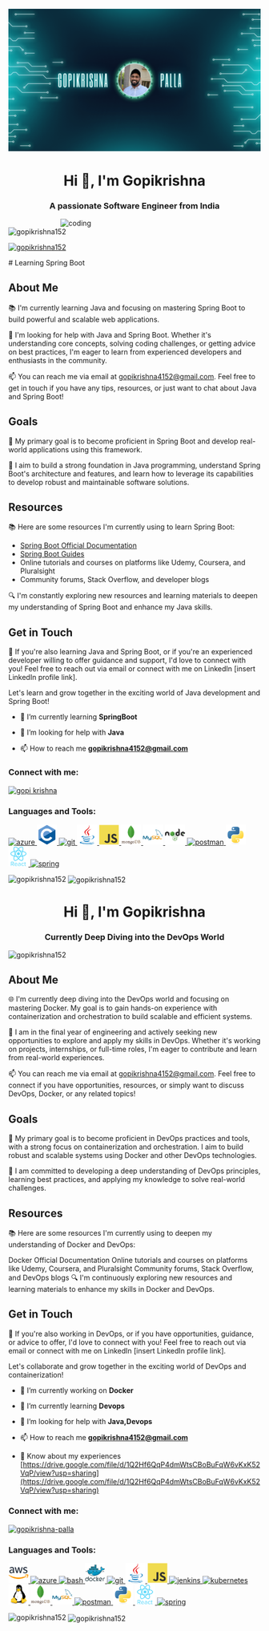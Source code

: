 ![logo](https://github.com/gopikrishna152/gopikrishna152/blob/08a5fdcb80b282d9da420b43f7f8792287cc40fa/Banner.png)
<h1 align="center">Hi 👋, I'm Gopikrishna</h1>
<h3 align="center">A passionate Software Engineer from India</h3>
<img align="right" alt="coding" width="400" src="https://user-images.githubusercontent.com/55389276/140866485-8fb1c876-9a8f-4d6a-98dc-08c4981eaf70.gif">
<p align="left"> <img src="https://komarev.com/ghpvc/?username=gopikrishna152&label=Profile%20views&color=0e75b6&style=flat" alt="gopikrishna152" /> </p>

<p align="left"> <a href="https://github.com/ryo-ma/github-profile-trophy"><img src="https://github-profile-trophy.vercel.app/?username=gopikrishna152" alt="gopikrishna152" /></a> </p>
# Learning Spring Boot

## About Me

📚 I'm currently learning Java and focusing on mastering Spring Boot to build powerful and scalable web applications.

🤝 I'm looking for help with Java and Spring Boot. Whether it's understanding core concepts, solving coding challenges, or getting advice on best practices, I'm eager to learn from experienced developers and enthusiasts in the community.

📫 You can reach me via email at gopikrishna4152@gmail.com. Feel free to get in touch if you have any tips, resources, or just want to chat about Java and Spring Boot!

## Goals

🎯 My primary goal is to become proficient in Spring Boot and develop real-world applications using this framework.

📖 I aim to build a strong foundation in Java programming, understand Spring Boot's architecture and features, and learn how to leverage its capabilities to develop robust and maintainable software solutions.

## Resources

📚 Here are some resources I'm currently using to learn Spring Boot:

- [Spring Boot Official Documentation](https://spring.io/projects/spring-boot)
- [Spring Boot Guides](https://spring.io/guides)
- Online tutorials and courses on platforms like Udemy, Coursera, and Pluralsight
- Community forums, Stack Overflow, and developer blogs

🔍 I'm constantly exploring new resources and learning materials to deepen my understanding of Spring Boot and enhance my Java skills.

## Get in Touch

🤝 If you're also learning Java and Spring Boot, or if you're an experienced developer willing to offer guidance and support, I'd love to connect with you! Feel free to reach out via email or connect with me on LinkedIn [insert LinkedIn profile link].

Let's learn and grow together in the exciting world of Java development and Spring Boot!


- 🌱 I’m currently learning **SpringBoot**

- 🤝 I’m looking for help with **Java**

- 📫 How to reach me **gopikrishna4152@gmail.com**

<h3 align="left">Connect with me:</h3>
<p align="left">
<a href="https://linkedin.com/in/gopi krishna" target="blank"><img align="center" src="https://raw.githubusercontent.com/rahuldkjain/github-profile-readme-generator/master/src/images/icons/Social/linked-in-alt.svg" alt="gopi krishna" height="30" width="40" /></a>
</p>

<h3 align="left">Languages and Tools:</h3>
<p align="left"> <a href="https://azure.microsoft.com/en-in/" target="_blank" rel="noreferrer"> <img src="https://www.vectorlogo.zone/logos/microsoft_azure/microsoft_azure-icon.svg" alt="azure" width="40" height="40"/> </a> <a href="https://www.cprogramming.com/" target="_blank" rel="noreferrer"> <img src="https://raw.githubusercontent.com/devicons/devicon/master/icons/c/c-original.svg" alt="c" width="40" height="40"/> </a> <a href="https://git-scm.com/" target="_blank" rel="noreferrer"> <img src="https://www.vectorlogo.zone/logos/git-scm/git-scm-icon.svg" alt="git" width="40" height="40"/> </a> <a href="https://www.java.com" target="_blank" rel="noreferrer"> <img src="https://raw.githubusercontent.com/devicons/devicon/master/icons/java/java-original.svg" alt="java" width="40" height="40"/> </a> <a href="https://developer.mozilla.org/en-US/docs/Web/JavaScript" target="_blank" rel="noreferrer"> <img src="https://raw.githubusercontent.com/devicons/devicon/master/icons/javascript/javascript-original.svg" alt="javascript" width="40" height="40"/> </a> <a href="https://www.mongodb.com/" target="_blank" rel="noreferrer"> <img src="https://raw.githubusercontent.com/devicons/devicon/master/icons/mongodb/mongodb-original-wordmark.svg" alt="mongodb" width="40" height="40"/> </a> <a href="https://www.mysql.com/" target="_blank" rel="noreferrer"> <img src="https://raw.githubusercontent.com/devicons/devicon/master/icons/mysql/mysql-original-wordmark.svg" alt="mysql" width="40" height="40"/> </a> <a href="https://nodejs.org" target="_blank" rel="noreferrer"> <img src="https://raw.githubusercontent.com/devicons/devicon/master/icons/nodejs/nodejs-original-wordmark.svg" alt="nodejs" width="40" height="40"/> </a> <a href="https://postman.com" target="_blank" rel="noreferrer"> <img src="https://www.vectorlogo.zone/logos/getpostman/getpostman-icon.svg" alt="postman" width="40" height="40"/> </a> <a href="https://www.python.org" target="_blank" rel="noreferrer"> <img src="https://raw.githubusercontent.com/devicons/devicon/master/icons/python/python-original.svg" alt="python" width="40" height="40"/> </a> <a href="https://reactjs.org/" target="_blank" rel="noreferrer"> <img src="https://raw.githubusercontent.com/devicons/devicon/master/icons/react/react-original-wordmark.svg" alt="react" width="40" height="40"/> </a> <a href="https://spring.io/" target="_blank" rel="noreferrer"> <img src="https://www.vectorlogo.zone/logos/springio/springio-icon.svg" alt="spring" width="40" height="40"/> </a> </p>

<p><img align="left" src="https://github-readme-stats.vercel.app/api/top-langs?username=gopikrishna152&show_icons=true&locale=en&layout=compact" alt="gopikrishna152" /></p>

<p>&nbsp;<img align="center" src="https://github-readme-stats.vercel.app/api?username=gopikrishna152&show_icons=true&locale=en" alt="gopikrishna152" /></p>



<h1 align="center">Hi 👋, I'm Gopikrishna</h1>
<h3 align="center">Currently Deep Diving into the DevOps World</h3>

<p align="left"> <img src="https://komarev.com/ghpvc/?username=gopikrishna152&label=Profile%20views&color=0e75b6&style=flat" alt="gopikrishna152" /> </p>

## About Me

🌐 I'm currently deep diving into the DevOps world and focusing on mastering Docker. My goal is to gain hands-on experience with containerization and orchestration to build scalable and efficient systems.

🚀 I am in the final year of engineering and actively seeking new opportunities to explore and apply my skills in DevOps. Whether it's working on projects, internships, or full-time roles, I'm eager to contribute and learn from real-world experiences.

📫 You can reach me via email at gopikrishna4152@gmail.com. Feel free to connect if you have opportunities, resources, or simply want to discuss DevOps, Docker, or any related topics!
## Goals

🎯 My primary goal is to become proficient in DevOps practices and tools, with a strong focus on containerization and orchestration. I aim to build robust and scalable systems using Docker and other DevOps technologies.

📖 I am committed to developing a deep understanding of DevOps principles, learning best practices, and applying my knowledge to solve real-world challenges.

## Resources

📚 Here are some resources I'm currently using to deepen my understanding of Docker and DevOps:

Docker Official Documentation
Online tutorials and courses on platforms like Udemy, Coursera, and Pluralsight
Community forums, Stack Overflow, and DevOps blogs
🔍 I'm continuously exploring new resources and learning materials to enhance my skills in Docker and DevOps.

## Get in Touch

🤝 If you're also working in DevOps, or if you have opportunities, guidance, or advice to offer, I'd love to connect with you! Feel free to reach out via email or connect with me on LinkedIn [insert LinkedIn profile link].

Let's collaborate and grow together in the exciting world of DevOps and containerization!

- 🔭 I’m currently working on **Docker**

- 🌱 I’m currently learning **Devops**

- 🤝 I’m looking for help with **Java,Devops**

- 📫 How to reach me **gopikrishna4152@gmail.com**

- 📄 Know about my experiences [https://drive.google.com/file/d/1Q2Hf6QqP4dmWtsCBoBuFqW6vKxK52VqP/view?usp=sharing](https://drive.google.com/file/d/1Q2Hf6QqP4dmWtsCBoBuFqW6vKxK52VqP/view?usp=sharing)

<h3 align="left">Connect with me:</h3>
<p align="left">
<a href="https://linkedin.com/in/gopikrishna-palla" target="blank"><img align="center" src="https://raw.githubusercontent.com/rahuldkjain/github-profile-readme-generator/master/src/images/icons/Social/linked-in-alt.svg" alt="gopikrishna-palla" height="30" width="40" /></a>
</p>

<h3 align="left">Languages and Tools:</h3>
<p align="left"> <a href="https://aws.amazon.com" target="_blank" rel="noreferrer"> <img src="https://raw.githubusercontent.com/devicons/devicon/master/icons/amazonwebservices/amazonwebservices-original-wordmark.svg" alt="aws" width="40" height="40"/> </a> <a href="https://azure.microsoft.com/en-in/" target="_blank" rel="noreferrer"> <img src="https://www.vectorlogo.zone/logos/microsoft_azure/microsoft_azure-icon.svg" alt="azure" width="40" height="40"/> </a> <a href="https://www.gnu.org/software/bash/" target="_blank" rel="noreferrer"> <img src="https://www.vectorlogo.zone/logos/gnu_bash/gnu_bash-icon.svg" alt="bash" width="40" height="40"/> </a> <a href="https://www.docker.com/" target="_blank" rel="noreferrer"> <img src="https://raw.githubusercontent.com/devicons/devicon/master/icons/docker/docker-original-wordmark.svg" alt="docker" width="40" height="40"/> </a> <a href="https://git-scm.com/" target="_blank" rel="noreferrer"> <img src="https://www.vectorlogo.zone/logos/git-scm/git-scm-icon.svg" alt="git" width="40" height="40"/> </a> <a href="https://www.java.com" target="_blank" rel="noreferrer"> <img src="https://raw.githubusercontent.com/devicons/devicon/master/icons/java/java-original.svg" alt="java" width="40" height="40"/> </a> <a href="https://developer.mozilla.org/en-US/docs/Web/JavaScript" target="_blank" rel="noreferrer"> <img src="https://raw.githubusercontent.com/devicons/devicon/master/icons/javascript/javascript-original.svg" alt="javascript" width="40" height="40"/> </a> <a href="https://www.jenkins.io" target="_blank" rel="noreferrer"> <img src="https://www.vectorlogo.zone/logos/jenkins/jenkins-icon.svg" alt="jenkins" width="40" height="40"/> </a> <a href="https://kubernetes.io" target="_blank" rel="noreferrer"> <img src="https://www.vectorlogo.zone/logos/kubernetes/kubernetes-icon.svg" alt="kubernetes" width="40" height="40"/> </a> <a href="https://www.linux.org/" target="_blank" rel="noreferrer"> <img src="https://raw.githubusercontent.com/devicons/devicon/master/icons/linux/linux-original.svg" alt="linux" width="40" height="40"/> </a> <a href="https://www.mongodb.com/" target="_blank" rel="noreferrer"> <img src="https://raw.githubusercontent.com/devicons/devicon/master/icons/mongodb/mongodb-original-wordmark.svg" alt="mongodb" width="40" height="40"/> </a> <a href="https://www.mysql.com/" target="_blank" rel="noreferrer"> <img src="https://raw.githubusercontent.com/devicons/devicon/master/icons/mysql/mysql-original-wordmark.svg" alt="mysql" width="40" height="40"/> </a> <a href="https://postman.com" target="_blank" rel="noreferrer"> <img src="https://www.vectorlogo.zone/logos/getpostman/getpostman-icon.svg" alt="postman" width="40" height="40"/> </a> <a href="https://www.python.org" target="_blank" rel="noreferrer"> <img src="https://raw.githubusercontent.com/devicons/devicon/master/icons/python/python-original.svg" alt="python" width="40" height="40"/> </a> <a href="https://reactjs.org/" target="_blank" rel="noreferrer"> <img src="https://raw.githubusercontent.com/devicons/devicon/master/icons/react/react-original-wordmark.svg" alt="react" width="40" height="40"/> </a> <a href="https://spring.io/" target="_blank" rel="noreferrer"> <img src="https://www.vectorlogo.zone/logos/springio/springio-icon.svg" alt="spring" width="40" height="40"/> </a> </p>

<p><img align="left" src="https://github-readme-stats.vercel.app/api/top-langs?username=gopikrishna152&show_icons=true&locale=en&layout=compact" alt="gopikrishna152" /></p>

<p>&nbsp;<img align="center" src="https://github-readme-stats.vercel.app/api?username=gopikrishna152&show_icons=true&locale=en" alt="gopikrishna152" /></p>













